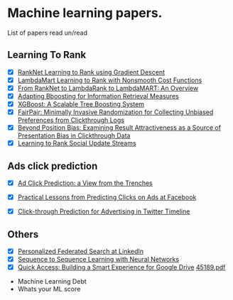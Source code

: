 # Machine learning papers. 
List of papers read un/read

## Learning To Rank
- [x] [RankNet Learning to Rank using Gradient Descent](https://icml.cc/2015/wp-content/uploads/2015/06/icml_ranking.pdf)
- [x] [LambdaMart Learning to Rank with Nonsmooth Cost Functions](https://papers.nips.cc/paper/2971-learning-to-rank-with-nonsmooth-cost-functions)
- [x] [From RankNet to LambdaRank to LambdaMART: An Overview](https://www.microsoft.com/en-us/research/publication/from-ranknet-to-lambdarank-to-lambdamart-an-overview/)
- [x] [Adapting Bboosting for Information Retrieval Measures](https://www.microsoft.com/en-us/research/publication/adapting-boosting-for-information-retrieval-measures/)
- [x] [XGBoost: A Scalable Tree Boosting System](https://arxiv.org/abs/1603.02754)
- [x] [FairPair: Minimally Invasive Randomization for Collecting Unbiased Preferences from Clickthrough Logs ](https://arxiv.org/abs/cs/0605037)
- [x] [Beyond Position Bias: Examining Result Attractiveness as a Source of Presentation Bias in Clickthrough Data](https://static.googleusercontent.com/media/research.google.com/en//pubs/archive/36363.pdf)
- [x] [Learning to Rank Social Update Streams](http://www.hongliangjie.com/publications/sigir2012.pdf)

## Ads click prediction
- [x] [Ad Click Prediction: a View from the Trenches](https://static.googleusercontent.com/media/research.google.com/en//pubs/archive/41159.pdf)
- [x] [Practical Lessons from Predicting Clicks on Ads at Facebook](https://research.fb.com/publications/practical-lessons-from-predicting-clicks-on-ads-at-facebook/)
- [x] [Click-through Prediction for Advertising in Twitter Timeline](http://www-personal.umich.edu/~qmei/pub/kdd2015-click.pdf)


## Others
- [x] [Personalized Federated Search at LinkedIn](https://arxiv.org/abs/1602.04924)
- [x] [Sequence to Sequence Learning with Neural Networks](https://arxiv.org/abs/1409.3215)
- [x] [Quick Access: Building a Smart Experience for Google Drive](https://static.googleusercontent.com/media/research.google.com/en//pubs/archive/0db7180ce660a114f510d3beb355673b8ba70a43.pdf)
[45189\.pdf](https://static.googleusercontent.com/media/research.google.com/en//pubs/archive/45189.pdf)

- Machine Learning Debt
- Whats your ML score
